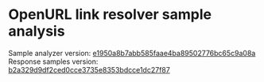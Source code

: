 # OpenURL link resolver sample analysis

Sample analyzer version: [e1950a8b7abb585faae4ba89502776bc65c9a08a](https://github.com/NYULibraries/openurl-link-resolver-sample-analyzer/tree/e1950a8b7abb585faae4ba89502776bc65c9a08a)
Response samples version: [b2a329d9df2ced0cce3735e8353bdcce1dc27f87](https://github.com/NYULibraries/openurl-link-resolver-response-samples/tree/b2a329d9df2ced0cce3735e8353bdcce1dc27f87)